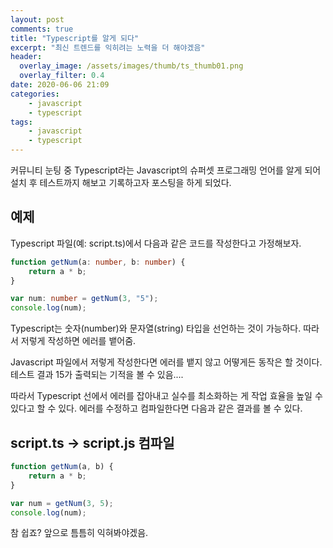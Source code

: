 ```yaml
---
layout: post
comments: true
title: "Typescript를 알게 되다"
excerpt: "최신 트렌드를 익히려는 노력을 더 해야겠음"
header:
  overlay_image: /assets/images/thumb/ts_thumb01.png
  overlay_filter: 0.4
date: 2020-06-06 21:09
categories:
    - javascript
    - typescript
tags:
    - javascript
    - typescript
---
```

커뮤니티 눈팅 중 Typescript라는 Javascript의 슈퍼셋 프로그래밍 언어를 알게 되어 설치 후 테스트까지 해보고 기록하고자 포스팅을 하게 되었다.

## 예제

Typescript 파일(예: script.ts)에서 다음과 같은 코드를 작성한다고 가정해보자.

```typescript
function getNum(a: number, b: number) {
    return a * b;
}

var num: number = getNum(3, "5");
console.log(num);
```
Typescript는 숫자(number)와 문자열(string) 타입을 선언하는 것이 가능하다. 따라서 저렇게 작성하면 에러를 뱉어줌.

Javascript 파일에서 저렇게 작성한다면 에러를 뱉지 않고 어떻게든 동작은 할 것이다. 테스트 결과 15가 출력되는 기적을 볼 수 있음....

따라서 Typescript 선에서 에러를 잡아내고 실수를 최소화하는 게 작업 효율을 높일 수 있다고 할 수 있다. 에러를 수정하고 컴파일한다면 다음과 같은 결과를 볼 수 있다.

## script.ts -> script.js 컴파일

```javascript
function getNum(a, b) {
    return a * b;
}

var num = getNum(3, 5);
console.log(num);
```

참 쉽죠? 앞으로 틈틈히 익혀봐야겠음.